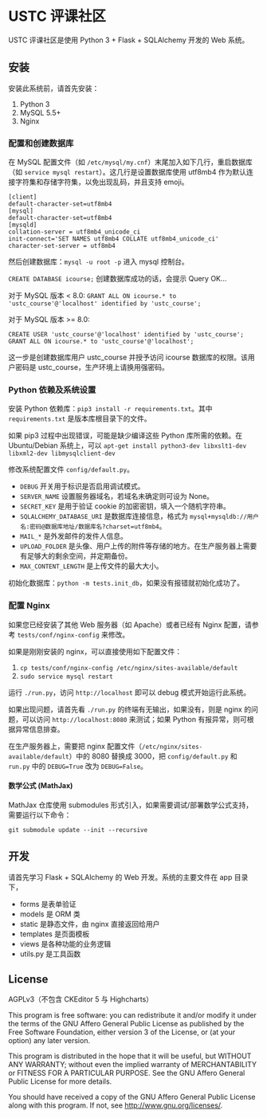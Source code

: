# USTC 评课社区

USTC 评课社区是使用 Python 3 + Flask + SQLAlchemy 开发的 Web 系统。

## 安装

安装此系统前，请首先安装：

1. Python 3
2. MySQL 5.5+
3. Nginx

### 配置和创建数据库

在 MySQL 配置文件（如 ```/etc/mysql/my.cnf```）末尾加入如下几行，重启数据库（如 ```service mysql restart```）。这几行是设置数据库使用 utf8mb4 作为默认连接字符集和存储字符集，以免出现乱码，并且支持 emoji。

```
[client]
default-character-set=utf8mb4
[mysql]
default-character-set=utf8mb4
[mysqld]
collation-server = utf8mb4_unicode_ci
init-connect='SET NAMES utf8mb4 COLLATE utf8mb4_unicode_ci'
character-set-server = utf8mb4
```

然后创建数据库：```mysql -u root -p``` 进入 mysql 控制台。

```CREATE DATABASE icourse;```
创建数据库成功的话，会提示 Query OK...

对于 MySQL 版本 < 8.0:
```GRANT ALL ON icourse.* to 'ustc_course'@'localhost' identified by 'ustc_course';```

对于 MySQL 版本 >= 8.0:
```
CREATE USER 'ustc_course'@'localhost' identified by 'ustc_course';
GRANT ALL ON icourse.* to 'ustc_course'@'localhost';
```
这一步是创建数据库用户 ustc_course 并授予访问 icourse 数据库的权限。该用户密码是 ustc_course，生产环境上请换用强密码。

### Python 依赖及系统设置

安装 Python 依赖库：```pip3 install -r requirements.txt```。其中 ```requirements.txt``` 是版本库根目录下的文件。

如果 pip3 过程中出现错误，可能是缺少编译这些 Python 库所需的依赖。在 Ubuntu/Debian 系统上，可以 ```apt-get install python3-dev libxslt1-dev libxml2-dev libmysqlclient-dev```

修改系统配置文件 ```config/default.py```。

* ```DEBUG``` 开关用于标识是否启用调试模式。
* ```SERVER_NAME``` 设置服务器域名，若域名未确定则可设为 None。
* ```SECRET_KEY``` 是用于验证 cookie 的加密密钥，填入一个随机字符串。
* ```SQLALCHEMY_DATABASE_URI``` 是数据库连接信息，格式为 ```mysql+mysqldb://用户名:密码@数据库地址/数据库名?charset=utf8mb4```。
* ```MAIL_*``` 是外发邮件的发件人信息。
* ```UPLOAD_FOLDER``` 是头像、用户上传的附件等存储的地方。在生产服务器上需要有足够大的剩余空间，并定期备份。
* ```MAX_CONTENT_LENGTH``` 是上传文件的最大大小。

初始化数据库：```python -m tests.init_db```，如果没有报错就初始化成功了。

### 配置 Nginx

如果您已经安装了其他 Web 服务器（如 Apache）或者已经有 Nginx 配置，请参考 ```tests/conf/nginx-config``` 来修改。

如果是刚刚安装的 nginx，可以直接使用如下配置文件：

1. ```cp tests/conf/nginx-config /etc/nginx/sites-available/default```
2. ```sudo service mysql restart```

运行 ```./run.py```，访问 ```http://localhost``` 即可以 debug 模式开始运行此系统。

如果出现问题，请首先看 ```./run.py``` 的终端有无输出，如果没有，则是 nginx 的问题，可以访问 ```http://localhost:8080``` 来测试；如果 Python 有报异常，则可根据异常信息排查。

在生产服务器上，需要把 nginx 配置文件（```/etc/nginx/sites-available/default```）中的 8080 替换成 3000，把 ```config/default.py``` 和 ```run.py``` 中的 ```DEBUG=True``` 改为 ```DEBUG=False```。

#### 数学公式 (MathJax)

MathJax 仓库使用 submodules 形式引入，如果需要调试/部署数学公式支持，需要运行以下命令：

```console
git submodule update --init --recursive
```

## 开发

请首先学习 Flask + SQLAlchemy 的 Web 开发。系统的主要文件在 app 目录下，

* forms 是表单验证
* models 是 ORM 类
* static 是静态文件，由 nginx 直接返回给用户
* templates 是页面模板
* views 是各种功能的业务逻辑
* utils.py 是工具函数

## License

AGPLv3（不包含 CKEditor 5 与 Highcharts）

This program is free software: you can redistribute it and/or modify
it under the terms of the GNU Affero General Public License as published by
the Free Software Foundation, either version 3 of the License, or
(at your option) any later version.

This program is distributed in the hope that it will be useful,
but WITHOUT ANY WARRANTY; without even the implied warranty of
MERCHANTABILITY or FITNESS FOR A PARTICULAR PURPOSE.  See the
GNU Affero General Public License for more details.

You should have received a copy of the GNU Affero General Public License
along with this program.  If not, see <http://www.gnu.org/licenses/>.

